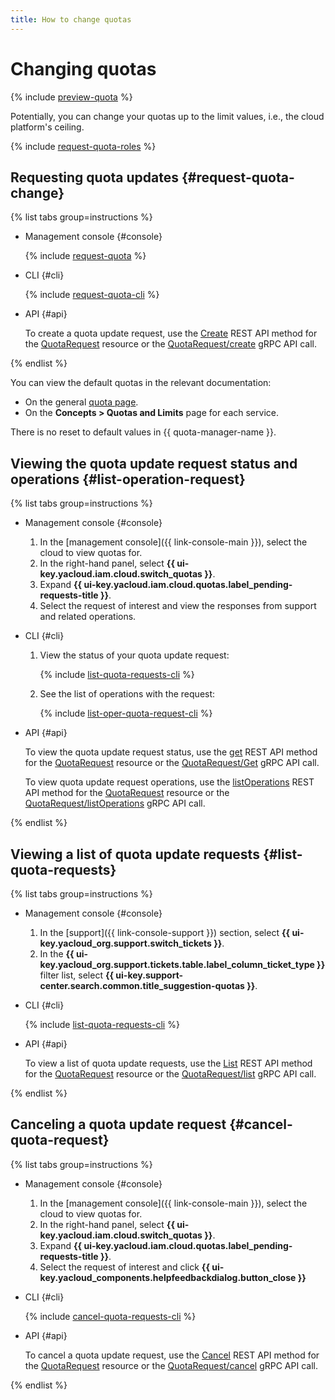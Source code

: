 ```yaml
---
title: How to change quotas
---
```


# Changing quotas

{% include [preview-quota](../../_includes/quota-manager/preview-quota.md) %}

Potentially, you can change your quotas ​​up to the limit values, i.e., the cloud platform's ceiling.

{% include [request-quota-roles](../../_includes/quota-manager/request-quota-roles.md) %}

## Requesting quota updates {#request-quota-change}

{% list tabs group=instructions %}

- Management console {#console}

  {% include [request-quota](../../_includes/quota-manager/request-quota.md) %}

- CLI {#cli}

  {% include [request-quota-cli](../../_includes/quota-manager/request-quota-cli.md) %}

- API {#api}

  To create a quota update request, use the [Create](../api-ref/QuotaRequest/create.md) REST API method for the [QuotaRequest](../api-ref/QuotaRequest/) resource or the [QuotaRequest/create](../api-ref/grpc/QuotaRequest/create.md) gRPC API call.

{% endlist %}

You can view the default quotas in the relevant documentation:

* On the general [quota page](../../overview/concepts/quotas-limits.md#quotas-limits-default).
* On the **Concepts > Quotas and Limits** page for each service.

There is no reset to default values in {{ quota-manager-name }}.

## Viewing the quota update request status and operations {#list-operation-request}

{% list tabs group=instructions %}

- Management console {#console}

  1. In the [management console]({{ link-console-main }}), select the cloud to view quotas for.
  1. In the right-hand panel, select **{{ ui-key.yacloud.iam.cloud.switch_quotas }}**.
  1. Expand **{{ ui-key.yacloud.iam.cloud.quotas.label_pending-requests-title }}**.
  1. Select the request of interest and view the responses from support and related operations.

- CLI {#cli}

  1. View the status of your quota update request:
      
      {% include [list-quota-requests-cli](../../_includes/quota-manager/list-quota-requests-cli.md) %}

  1. See the list of operations with the request:

      {% include [list-oper-quota-request-cli](../../_includes/quota-manager/list-oper-quota-request-cli.md) %}

- API {#api}

  To view the quota update request status, use the [get](../api-ref/QuotaRequest/get.md) REST API method for the [QuotaRequest](../api-ref/QuotaRequest/) resource or the [QuotaRequest/Get](../api-ref/grpc/QuotaRequest/get.md) gRPC API call.

  To view quota update request operations, use the [listOperations](../api-ref/QuotaRequest/listOperations.md) REST API method for the [QuotaRequest](../api-ref/QuotaRequest/) resource or the [QuotaRequest/listOperations](../api-ref/grpc/QuotaRequest/listOperations.md) gRPC API call.

{% endlist %}

## Viewing a list of quota update requests {#list-quota-requests}

{% list tabs group=instructions %}

- Management console {#console}

  1. In the [support]({{ link-console-support }}) section, select **{{ ui-key.yacloud_org.support.switch_tickets }}**.
  1. In the **{{ ui-key.yacloud_org.support.tickets.table.label_column_ticket_type }}** filter list, select **{{ ui-key.support-center.search.common.title_suggestion-quotas }}**.

- CLI {#cli}

  {% include [list-quota-requests-cli](../../_includes/quota-manager/list-quota-requests-cli.md) %}

- API {#api}

  To view a list of quota update requests, use the [List](../api-ref/QuotaRequest/list.md) REST API method for the [QuotaRequest](../api-ref/QuotaRequest/) resource or the [QuotaRequest/list](../api-ref/grpc/QuotaRequest/list.md) gRPC API call.

{% endlist %}

## Canceling a quota update request {#cancel-quota-request}

{% list tabs group=instructions %}

- Management console {#console}

  1. In the [management console]({{ link-console-main }}), select the cloud to view quotas for.
  1. In the right-hand panel, select **{{ ui-key.yacloud.iam.cloud.switch_quotas }}**.
  1. Expand **{{ ui-key.yacloud.iam.cloud.quotas.label_pending-requests-title }}**.
  1. Select the request of interest and click **{{ ui-key.yacloud_components.helpfeedbackdialog.button_close }}**

- CLI {#cli}
      
  {% include [cancel-quota-requests-cli](../../_includes/quota-manager/cancel-quota-requests-cli.md) %}

- API {#api}

  To cancel a quota update request, use the [Cancel](../api-ref/QuotaRequest/cancel.md) REST API method for the [QuotaRequest](../api-ref/QuotaRequest/) resource or the [QuotaRequest/cancel](../api-ref/grpc/QuotaRequest/cancel.md) gRPC API call.

{% endlist %}